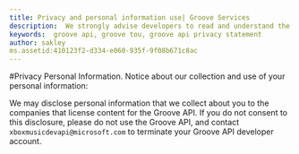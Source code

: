 ```yaml
---
title: Privacy and personal information use| Groove Services
description:  We strongly advise developers to read and understand the Groove API policies for the use of their personal information.
keywords:  groove api, groove tou, groove api privacy statement
author: sakley
ms.assetid:410123f2-d334-e060-935f-9f08b671c8ac
---
```


#Privacy
Personal Information. Notice about our collection and use of your personal information:   

We may disclose personal information that we collect about you to the companies that license content for the Groove API. If you do not consent to this disclosure, please do not use the Groove API, and contact ``` xboxmusicdevapi@microsoft.com``` to terminate your Groove API developer account.

